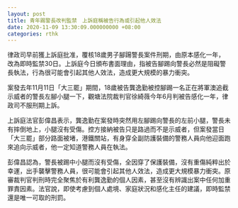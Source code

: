 ```yaml
---
layout: post
title: 青年踢警長改判監禁　上訴庭稱被告行為或引起他人效法
date: 2020-11-09 13:30:09.000000000 +08:00
categories: rthk
---
```


律政司早前獲上訴庭批准，覆核18歲男子腳踼警長案件刑期，由原本感化一年，改為即時監禁30日。上訴庭今日頒布書面理由，指被告腳踢向警長必然是阻礙警長執法，行為很可能會引起其他人效法，造成更大規模的暴力衝突。

案發去年11月11日「大三罷」期間，18歲被告龔逸勤被控腳踢一名正在將軍澳追截示威者的警長左腳小腿一下，觀塘法院裁判官徐綺薇今年6月判被告感化一年，律政司不服刑期上訴。

上訴庭法官彭偉昌表示，龔逸勤在案發時突然用左腳踢向警長的左前小腿，警長未有摔倒地上，小腿沒有受傷。控方接納被告只是路過而不是示威者，但案發當日「大三罷」部分路面被堵，港鐵關站，有身穿全副防護裝備的警務人員向他迎面跑來追向示威者，他一定知道警務人員在執法。

彭偉昌認為，警長被踢中小腿而沒有受傷，全因穿了保護裝備，沒有重傷純粹出於幸運，出手襲擊警務人員，很可能會引起其他人效法，造成更大規模暴力衝突。原審裁判官判刑時完全聚焦於有利龔逸勤的個人因素，甚至沒有辨識出案中任何加重罪責因素。法官說，即使考慮到個人處境、家庭狀況和感化主任的建議，即時監禁還是唯一可取的刑罰。
